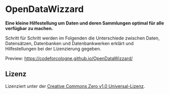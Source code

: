 # OpenDataWizzard
**Eine kleine Hilfestellung um Daten und deren Sammlungen optimal für alle verfügbar zu machen.**

Schritt für Schritt werden im Folgenden die Unterschiede zwischen Daten, Datensätzen, Datenbanken und Datenbankwerken erklärt und Hilfestellungen bei der Lizenzierung gegeben.

Preview: https://codeforcologne.github.io/OpenDataWizzard/

## Lizenz
Lizenziert unter der [Creative Commons Zero v1.0 Universal-Lizenz](./LICENSE).
